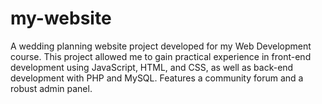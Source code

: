 # my-website
A wedding planning website project developed for my Web Development course. This project allowed me to gain practical experience in front-end development using JavaScript, HTML, and CSS, as well as back-end development with PHP and MySQL.  Features a community forum and a robust admin panel.

